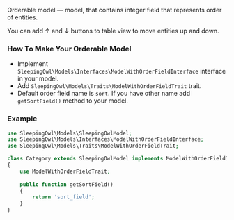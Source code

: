 Orderable model &mdash; model, that contains integer field that represents order of entities.

You can add &uarr; and &darr; buttons to table view to move entities up and down.

### How To Make Your Orderable Model

 - Implement `SleepingOwl\Models\Interfaces\ModelWithOrderFieldInterface` interface in your model.
 - Add `SleepingOwl\Models\Traits\ModelWithOrderFieldTrait` trait.
 - Default order field name is `sort`. If you have other name add `getSortField()` method to your model.
 
### Example

```php
use SleepingOwl\Models\SleepingOwlModel;
use SleepingOwl\Models\Interfaces\ModelWithOrderFieldInterface;
use SleepingOwl\Models\Traits\ModelWithOrderFieldTrait;

class Category extends SleepingOwlModel implements ModelWithOrderFieldInterface
{
	use ModelWithOrderFieldTrait;
	
	public function getSortField()
	{
		return 'sort_field';
	}
}
```